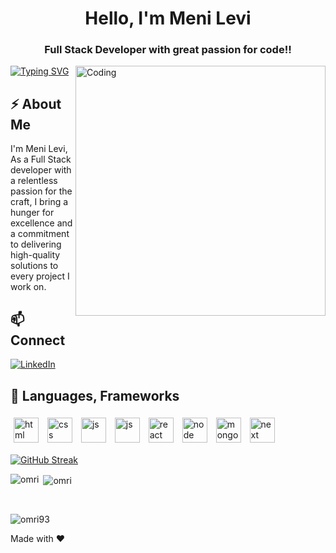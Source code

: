 <!-- Meni Levi -->
<h1 align="center">Hello, I'm Meni Levi</h1>
<h3 align="center">Full Stack Developer with great passion for code!!</h3>
<img align="right" alt="Coding" width="400" src="https://images-wixmp-ed30a86b8c4ca887773594c2.wixmp.com/f/504124ed-286d-4e9c-9349-f76e5d731b4e/d5i1tk3-3bb16f9a-9541-4e42-9fd7-a029af1bd925.gif?token=eyJ0eXAiOiJKV1QiLCJhbGciOiJIUzI1NiJ9.eyJzdWIiOiJ1cm46YXBwOjdlMGQxODg5ODIyNjQzNzNhNWYwZDQxNWVhMGQyNmUwIiwiaXNzIjoidXJuOmFwcDo3ZTBkMTg4OTgyMjY0MzczYTVmMGQ0MTVlYTBkMjZlMCIsIm9iaiI6W1t7InBhdGgiOiJcL2ZcLzUwNDEyNGVkLTI4NmQtNGU5Yy05MzQ5LWY3NmU1ZDczMWI0ZVwvZDVpMXRrMy0zYmIxNmY5YS05NTQxLTRlNDItOWZkNy1hMDI5YWYxYmQ5MjUuZ2lmIn1dXSwiYXVkIjpbInVybjpzZXJ2aWNlOmZpbGUuZG93bmxvYWQiXX0.YKp6iiL9aiCZDQ9MXO8oeTbW4ZIjMMLBTYT4yTtx4CY">
  <a href="https://git.io/typing-svg"><img src="https://readme-typing-svg.demolab.com?font=Fira+Code&pause=1000&random=false&width=435&lines=+Hi+there%2C+Nice+to+see+you+%F0%9F%91%8B+" alt="Typing SVG" /></a>
<br />

## ⚡ About Me

 I'm Meni Levi, As a Full Stack developer with a relentless passion for the craft, I bring a hunger for excellence and a commitment to delivering high-quality solutions to every project I work on.
<br />
## 📫 Connect 

[![LinkedIn](https://img.shields.io/badge/LinkedIn-0077B5?style=for-the-badge&logo=linkedin&logoColor=white)](https://www.linkedin.com/in/meni-levi%F0%9F%8E%97%EF%B8%8F-bb7777321/)

## 🚀 Languages, Frameworks
<p float="left">
<img style="padding:5px;" align="center" alt="html" width="40px" src="https://upload.wikimedia.org/wikipedia/commons/thumb/3/38/HTML5_Badge.svg/800px-HTML5_Badge.svg.png"/>
<img style="padding:5px;" align="center" alt="css" width="40px" src="https://cdn4.iconfinder.com/data/icons/social-media-logos-6/512/121-css3-512.png"/>
<img style="padding:5px;" align="center" alt="js" width="40px" src="https://upload.wikimedia.org/wikipedia/commons/thumb/6/6a/JavaScript-logo.png/640px-JavaScript-logo.png"/>
<img style="padding:5px;" align="center" alt="js" width="40px" src="https://encrypted-tbn0.gstatic.com/images?q=tbn:ANd9GcTvToT-HVAMnGEZXuCrcyQ0IYWUXK-V6K40VA&s"/>

<img style="padding:5px;" align="center" alt="react" width="40px" src="https://upload.wikimedia.org/wikipedia/commons/thumb/a/a7/React-icon.svg/2300px-React-icon.svg.png"/>
<img style="padding:5px;" align="center" alt="node" width="40px" src="https://static-00.iconduck.com/assets.00/node-js-icon-227x256-913nazt0.png"/>
<img style="padding:5px;" align="center" alt="mongo" width="40px" src="https://w7.pngwing.com/pngs/956/695/png-transparent-mongodb-original-wordmark-logo-icon-thumbnail.png"/>
<img style="padding:5px;" align="center" alt="next" width="40px" src="https://static-00.iconduck.com/assets.00/nextjs-icon-512x512-11yvtwzn.png"/>

[![GitHub Streak](https://streak-stats.demolab.com?user=meni1221&card_width=500)](https://git.io/streak-stats)<br />


<p><img align="left" src="https://github-readme-stats.vercel.app/api/top-langs?username=meni1221&show_icons=true&locale=en&layout=compact" alt="omri" /></p>

<p>&nbsp;<img align="center" src="https://github-readme-stats.vercel.app/api?username=meni1221&show_icons=true&locale=en" alt="omri" /></p>
<br />


<p align="left"> <img src="https://komarev.com/ghpvc/?username=meni1221&label=Profile%20views&color=0e75b6&style=flat" alt="omri93" /> </p>

Made with ❤️ 

<!--
**Meni1221/Meni1221** is a ✨ _special_ ✨ repository because its `README.md` (this file) appears on your GitHub profile.
